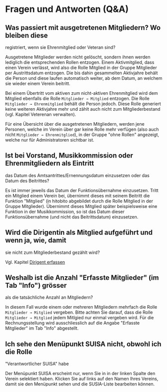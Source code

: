 # Fragen und Antworten (Q\&A)

## Was passiert mit ausgetretenen Mitgliedern? Wo bleiben diese
registriert, wenn sie Ehrenmitglied oder Veteran sind?

Ausgetretene Mitglieder werden nicht gelöscht, sondern ihnen werden
lediglich die entsprechenden Rollen entzogen. Einem Aktivmitglied, dass
einen Verein verlässt, wird also die Rolle Mitglied in der Gruppe
Mitglieder per Austrittsdatum entzogen. Die bis dahin gesammelten
Aktivjahre behält die Person und diese laufen automatisch weiter, ab dem
Datum, an welchem sie wieder einem Verein beitritt.

Bei einem Übertritt vom aktiven zum nicht-aktiven Ehrenmitglied wird dem
Mitglied ebenfalls die Rolle `Mitglieder → Mitglied` entzogen. Die Rolle
`Mitglieder → Ehrenmitglied` behält die Person jedoch. Diese Rolle
generiert keine weiteren Aktivjahre mehr und zählt auch nicht zum
Mitgliederbestand (vgl. Kapitel Veterenan verwalten).

Für eine Übersicht über die ausgetretenen Mitgliedern, werden jene
Personen, welche im Verein über gar keine Rolle mehr verfügen (also auch
nicht `Mitglieder → Ehrenmitglied`), in der Gruppe "ohne Rollen"
angezeigt, welche nur für Administratoren sichtbar ist.

## Ist bei Vorstand, Musikkommission oder Ehrenmitgliedern als Eintritt
das Datum des Amtsantrittes/Ernennungsdatum einzusetzen oder das Datum
des Beitrittes?

Es ist immer jeweils das Datum der Funktionsübernahme einzusetzen. Tritt
ein Mitglied einem Verein bei, übernimmt dieses mit seinem Beitritt die
Funktion "Mitglied" (in hitobito abgebildet durch die Rolle Mitglied in
der Gruppe Mitglieder). Übernimmt dieses Mitglied später beispielsweise
eine Funktion in der Musikkommission, so ist das Datum dieser
Funktionsübernahme (und nicht das Beitrittsdatum) einzusetzen.

## Wird die Dirigentin als Mitglied aufgeführt und wenn ja, wie, damit
sie nicht zum Mitgliederbestand gezählt wird?

Vgl. Kapitel [Dirigent erfassen](Dirigent_erfassen)

## Weshalb ist die Anzahl "Erfasste Mitglieder" (im Tab "Info") grösser
als die tatsächliche Anzahl an Mitgliedern?

In diesem Fall wurde einem oder mehreren Mitgliedern mehrfach die Rolle
`Mitglieder → Mitglied` vergeben. Bitte achten Sie darauf, dass die
Rolle `Mitglieder → Mitglied` jedem Mitlgied nur einmal vergeben wird.
Für die Rechnungsstellung wird ausschliesslich auf die Angabe "Erfasste
Mitglieder" im Tab "Info" abgestellt.

## Ich sehe den Menüpunkt SUISA nicht, obwohl ich die Rolle
"Verantwortlicher SUISA" habe

Der Menüpunkt SUISA erscheint nur, wenn Sie in in der linken Spalte den
Verein selektiert haben. Klicken Sie auf links auf den Namen Ihres
Vereins, damit sie den Menüpunkt sehen und die SUSIA-Liste bearbeiten
können.
